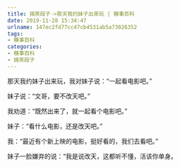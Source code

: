 ```yaml
---
title: 搞笑段子->那天我约妹子出来玩 | 糗事百科
date: 2019-11-28 15:34:47
urlname: 147ec2fd77cc47cb4531ab5a73026352
tags: 
- 糗事百科
categories:
- 糗事百科
- 搞笑段子
---
```

那天我约妹子出来玩，我对妹子说：“一起看电影吧。”

妹子说：“文哥，要不改天吧。”

我劝道：“既然出来了，就一起看个电影吧。”

妹子：“看什么电影，还是改天吧。”

我：“最近有个新上映的电影，挺好看的，我们去看吧。”

妹子一脸嫌弃的说：“我是说改天，这都听不懂，活该你单身。


